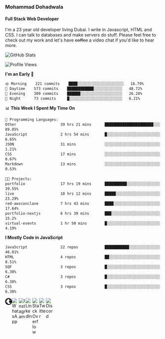 ### Mohammad Dohadwala

#### Full Stack Web Developer

I'm a 23 year old developer living Dubai. I write in Javascript, HTML and CSS. I can talk to databases and make servers do stuff. Please feel free to check out my work and let's have ~~coffee~~ a video chat if you'd like to hear more.

![GitHub Stats][stats]

<!--START_SECTION:waka-->
![Profile Views](http://img.shields.io/badge/Profile%20Views-1-blue)

**I'm an Early 🐤** 

```text
🌞 Morning    221 commits    ████░░░░░░░░░░░░░░░░░░░░░   18.79% 
🌆 Daytime    573 commits    ████████████░░░░░░░░░░░░░   48.72% 
🌃 Evening    309 commits    ██████░░░░░░░░░░░░░░░░░░░   26.28% 
🌙 Night      73 commits     █░░░░░░░░░░░░░░░░░░░░░░░░   6.21%

```


📊 **This Week I Spent My Time On** 

```text
💬 Programming Languages: 
Other                    39 hrs 21 mins      ██████████████████████░░░   89.85% 
JavaScript               2 hrs 54 mins       █░░░░░░░░░░░░░░░░░░░░░░░░   6.65% 
JSON                     31 mins             ░░░░░░░░░░░░░░░░░░░░░░░░░   1.21% 
CSS                      17 mins             ░░░░░░░░░░░░░░░░░░░░░░░░░   0.67% 
Markdown                 13 mins             ░░░░░░░░░░░░░░░░░░░░░░░░░   0.53%

🐱‍💻 Projects: 
portfolio                17 hrs 19 mins      ██████████░░░░░░░░░░░░░░░   39.55% 
live                     10 hrs 12 mins      █████░░░░░░░░░░░░░░░░░░░░   23.29% 
red-awsconclave          7 hrs 43 mins       ████░░░░░░░░░░░░░░░░░░░░░   17.64% 
portfolio-nextjs         6 hrs 39 mins       ███░░░░░░░░░░░░░░░░░░░░░░   15.2% 
virtual-events           1 hr 50 mins        █░░░░░░░░░░░░░░░░░░░░░░░░   4.19%

```

**I Mostly Code in JavaScript** 

```text
JavaScript               22 repos            ███████████░░░░░░░░░░░░░░   46.81% 
HTML                     4 repos             ██░░░░░░░░░░░░░░░░░░░░░░░   8.51% 
SQF                      3 repos             █░░░░░░░░░░░░░░░░░░░░░░░░   6.38% 
C#                       3 repos             █░░░░░░░░░░░░░░░░░░░░░░░░   6.38% 
CSS                      3 repos             █░░░░░░░░░░░░░░░░░░░░░░░░   6.38%

```



<!--END_SECTION:waka-->

[<img align="left" alt="dohad.dev" width="22px" src="https://raw.githubusercontent.com/iconic/open-iconic/master/svg/globe.svg" />][website]
[<img align="left" alt="WhatsApp" width="22px" src="https://cdn.jsdelivr.net/npm/simple-icons@v3/icons/whatsapp.svg" />][whatsapp]
[<img align="left" alt="Instagram" width="22px" src="https://cdn.jsdelivr.net/npm/simple-icons@v3/icons/instagram.svg" />][instagram]
[<img align="left" alt="LinkedIn" width="22px" src="https://cdn.jsdelivr.net/npm/simple-icons@v3/icons/linkedin.svg" />][linkedin]
[<img align="left" alt="Stack Overflow" width="22px" src="https://cdn.jsdelivr.net/npm/simple-icons@v3/icons/stackoverflow.svg" />][stackoverflow]
[<img align="left" alt="Twitter" width="22px" src="https://cdn.jsdelivr.net/npm/simple-icons@v3/icons/twitter.svg" />][twitter]
[<img align="left" alt="Discord" width="22px" src="https://cdn.jsdelivr.net/npm/simple-icons@v3/icons/discord.svg" />][discord]

[website]: https://dohad.dev
[whatsapp]: https://wa.me/971552328372
[instagram]: https://www.instagram.com/mohammad.dohad
[linkedin]: https://www.linkedin.com/in/mohammaddohad
[stackoverflow]: https://stackoverflow.com/users/5008677
[twitter]: https://twitter.com/mohammaddohad
[discord]: https://discord.gg/fap7gWy
[stats]: https://github-readme-stats.vercel.app/api?username=Gr8z&show_icons=true&count_private=true&hide_title=true&hide_rank=true
